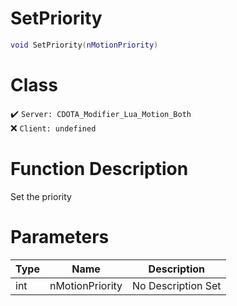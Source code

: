 # SetPriority
```lua
void SetPriority(nMotionPriority)
```
# Class
✔️ `Server: CDOTA_Modifier_Lua_Motion_Both`  
❌ `Client: undefined`  

# Function Description
Set the priority
# Parameters
Type|Name|Description
--|--|--
int|nMotionPriority|No Description Set
